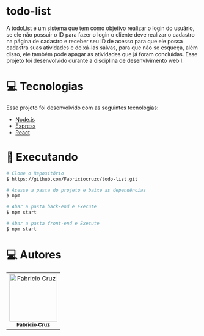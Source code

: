 # todo-list
A todoList e um sistema que tem como objetivo realizar o login do usuário, se ele não possuir o ID para fazer o login o cliente deve realizar o cadastro na página de cadastro e receber seu ID de acesso para que ele possa cadastra suas atividades e deixá-las salvas, para que não se esqueça, 
além disso, ele também pode apagar as atividades que já foram concluídas.
Esse projeto foi desenvolvido durante a disciplina de desenvlvimento web I.

# :computer: Tecnologias
Esse projeto foi desenvolvido com as seguintes tecnologias:

- [Node.js](https://nodejs.org/en/)
- [Express](https://expressjs.com/pt-br/)
- [React](https://reactjs.org)

# :construction_worker: Executando

```bash
# Clone o Repositório
$ https://github.com/Fabriciocruzc/todo-list.git
```

```bash
# Acesse a pasta do projeto e baixe as dependências
$ npm
```

```bash
# Abar a pasta back-end e Execute 
$ npm start
```
```bash
# Abar a pasta front-end e Execute 
$ npm start
```
# :computer: Autores
<table>
  <tr>
    <td align="center">
      <a href="https://github.com/Fabriciocruzc">
        <img src="https://avatars.githubusercontent.com/u/32718377?v=4" width="125px;" alt="Fabricio Cruz"/>
        <br />
        <sub>
          <b>Fabricio Cruz</b>
        </sub>
    </td>
</table>


